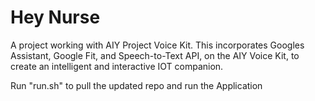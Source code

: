 # Hey Nurse

A project working with AIY Project Voice Kit. This incorporates Googles Assistant, Google Fit, and Speech-to-Text API, on the AIY Voice Kit, to create an intelligent and interactive IOT companion.

Run "run.sh" to pull the updated repo and run the Application
